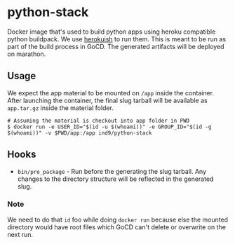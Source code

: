 # python-stack

Docker image that's used to build python apps using heroku compatible python buildpack. We use [herokuish](https://github.com/gliderlabs/herokuish) to run them. This is meant to be run as part of the build process in GoCD. The generated artifacts will be deployed on marathon.

## Usage
We expect the app material to be mounted on `/app` inside the container. After launching the container, the final slug tarball will be available as `app.tar.gz` inside the material folder.

```
# Assuming the material is checkout into app folder in PWD
$ docker run -e USER_ID="$(id -u $(whoami))" -e GROUP_ID="$(id -g $(whoami))" -v $PWD/app:/app ind9/python-stack
```

## Hooks
- `bin/pre_package` - Run before the generating the slug tarball. Any changes to the directory structure will be reflected in the generated slug.

### Note
We need to do that `id` foo while doing `docker run` because else the mounted directory would have root files which GoCD can't delete or overwrite on the next run.
